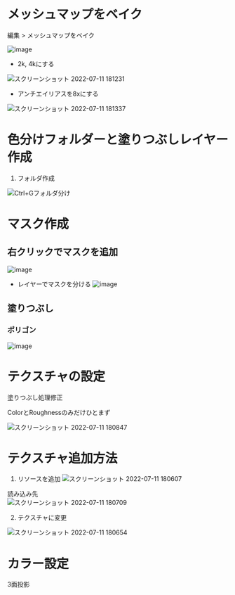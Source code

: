 
# メッシュマップをベイク
編集 > メッシュマップをベイク

![image](https://user-images.githubusercontent.com/80798265/178239556-d9203d3f-bcf2-4699-963d-687a50adea37.png)
- 2k, 4kにする

![スクリーンショット 2022-07-11 181231](https://user-images.githubusercontent.com/80798265/178239888-9a752994-5a92-4cb4-8efc-d644ccca189c.jpg)
- アンチエイリアスを8xにする

![スクリーンショット 2022-07-11 181337](https://user-images.githubusercontent.com/80798265/178239870-b7ccca59-a13d-4ccd-b99a-e975144f3985.jpg)


#  色分けフォルダーと塗りつぶしレイヤー作成
1. フォルダ作成

![Ctrl+Gフォルダ分け](https://user-images.githubusercontent.com/80798265/178240215-27e65cd7-3ae5-4ff6-a1a6-8bc89182b2b9.jpg)

# マスク作成
## 右クリックでマスクを追加
![image](https://user-images.githubusercontent.com/80798265/178241114-1c6be127-2791-4b9b-9fc3-11e429931da2.png)
- レイヤーでマスクを分ける
![image](https://user-images.githubusercontent.com/80798265/178240157-434d43b0-57ca-4c16-be4f-235e8f1cc530.png)

## 塗りつぶし
### ポリゴン

![image](https://user-images.githubusercontent.com/80798265/178387047-6bc2f32a-4eb1-4cea-aead-b5d2c8be8992.png)


# テクスチャの設定
塗りつぶし処理修正

ColorとRoughnessのみだけひとまず

![スクリーンショット 2022-07-11 180847](https://user-images.githubusercontent.com/80798265/178240324-3e05b899-b74c-4fb2-9cfd-30df509371f0.jpg)

# テクスチャ追加方法
1. リソースを追加
![スクリーンショット 2022-07-11 180607](https://user-images.githubusercontent.com/80798265/178240491-cb47825e-0d1e-4dff-91da-da5872151af8.jpg)

読み込み先  
![スクリーンショット 2022-07-11 180709](https://user-images.githubusercontent.com/80798265/178240582-77fc09d6-167f-41ef-b4c8-be37b3e223f1.jpg)

2. テクスチャに変更
 
![スクリーンショット 2022-07-11 180654](https://user-images.githubusercontent.com/80798265/178240667-73323063-6324-4dd2-b6a6-706def225676.jpg)

# カラー設定
3面投影
